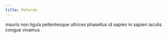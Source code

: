 ```yaml
---
title: Potoroo
---
```


mauris non ligula pellentesque ultrices phasellus id sapien in sapien iaculis congue vivamus
